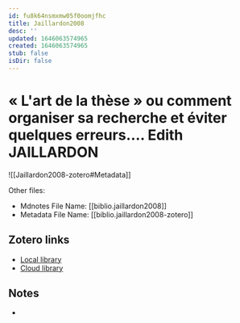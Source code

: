 ```yaml
---
id: fu8k64nsmxmw05f0oomjfhc
title: Jaillardon2008
desc: ''
updated: 1646063574965
created: 1646063574965
stub: false
isDir: false
---
```

# « L'art de la thèse » ou comment organiser sa recherche et éviter quelques erreurs…. Edith JAILLARDON

![[Jaillardon2008-zotero#Metadata]]

Other files:
* Mdnotes File Name: [[biblio.jaillardon2008]]
* Metadata File Name: [[biblio.jaillardon2008-zotero]]

##  Zotero links
* [Local library](zotero://select/items/1_35N74EXD)
* [Cloud library](http://zotero.org/users/7593438/items/35N74EXD)

## Notes
- 
